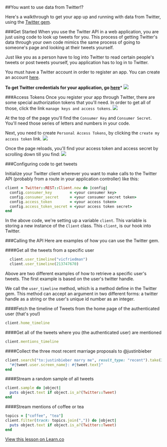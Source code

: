 

##You want to use data from Twitter!?

Here's a walkthrough to get your app up and running with data from Twitter, using the [Twitter gem](https://github.com/sferik/twitter).


###Get Started
When you use the Twitter API in a web application, you are just using code to look up tweets for you. This process of getting Twitter's data through your own code mimics the same process of going to someone's page and looking at their tweets yourself.

Just like you as a person have to log into Twitter to read certain people's tweets or post tweets yourself, you application has to log in to Twitter.

You must have a Twitter account in order to register an app. You can create an account [here](https://twitter.com/signup).

**To get Twitter credentials for your application, go [here](https://apps.twitter.com/)***
<img src="https://s3.amazonaws.com/after-school-assets/twitter-app-form.png">


###Access Tokens
Once you register your app through Twitter, there are some special authorization tokens that you'll need. In order to get all of those, click the link `manage keys and access tokens`.
<img src="https://s3.amazonaws.com/after-school-assets/twitter-access-keys.png">

At the top of the page you'll find the `Consumer Key` and `Consumer Secret`. You'll need those series of letters and numbers in your code.

Next, you need to create `Personal Access Tokens`, by clicking the `create my access token` link.
<img src="https://s3.amazonaws.com/after-school-assets/twitter-create-access-token.png">

Once the page reloads, you'll find your access token and access secret by scrolling down till you find:
<img src="https://s3.amazonaws.com/after-school-assets/twitter-access-tokens.png">

###Configuring code to get tweets

Initialize your Twitter client wherever you want to make calls to the Twitter API (probably from a route in your application controller) like this:

```ruby
client = Twitter::REST::Client.new do |config|
  config.consumer_key        = <your consumer key>
  config.consumer_secret     = <your consumer secret token>
  config.access_token        = <your access token>
  config.access_token_secret = <your access token secret>
end
```

In the above code, we're setting up a variable `client`. This variable is storing a new instance of the `Client` class. This `client`, is our hook into Twitter.

###Calling the API
Here are examples of how you can use the Twitter gem.

####Get all the tweets from a specific user

```ruby
  client.user_timeline("vicfriedman")
  client.user_timeline(213747670)
```

Above are two different examples of how to retrieve a specific user's tweets. The first example is based on the user's twitter handle.

We call the `user_timeline` method, which is a method define in the Twitter gem. This method can accept an argument in two different forms: a twitter handle as a string or the user's unique id number as an integer.

####Fetch the timeline of Tweets from the home page of the authenticated user (that's you!)

```ruby
client.home_timeline
```

####Get all of the tweets where you (the authenticated user) are mentioned

```ruby
client.mentions_timeline
```

####Collect the three most recent marriage proposals to @justinbieber

```ruby
client.search("to:justinbieber marry me", result_type: "recent").take(3).collect do |tweet|
  "#{tweet.user.screen_name}: #{tweet.text}"
end
```

####Stream a random sample of all tweets

```ruby
client.sample do |object|
  puts object.text if object.is_a?(Twitter::Tweet)
end
```

####Stream mentions of coffee or tea

```ruby
topics = ["coffee", "tea"]
client.filter(track: topics.join(",")) do |object|
  puts object.text if object.is_a?(Twitter::Tweet)
end
```




<a href='https://learn.co/lessons/hs-twitter-api-documentation' data-visibility='hidden'>View this lesson on Learn.co</a>

